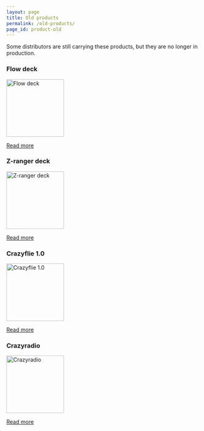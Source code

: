 ```yaml
---
layout: page
title: Old products
permalink: /old-products/
page_id: product-old
---
```


Some distributors are still carrying these products, but they are no longer in production.

### Flow deck

<a href="/flow-deck/"><img width="150" height="150" src="/images/flow_deck/flow_deck_585px-1.JPG" alt="Flow deck"/></a>

[Read more](/flow-deck/)

### Z-ranger deck

<a href="/z-ranger-deck/"><img width="150" height="150" src="/images/z-ranger-deck/z-ranger_deck_side_585px.JPG" alt="Z-ranger deck"/></a>

[Read more](/z-ranger-deck/)

### Crazyflie 1.0

<a href="/crazyflie/"><img width="150" height="150" src="/images/cf_800-150x150.jpg" alt="Crazyflie 1.0"/></a>

[Read more](/crazyflie/)

### Crazyradio

<a href="/crazyradio/"><img width="150" height="150" src="/images/cr_800-150x150.jpg" alt="Crazyradio"/></a>

[Read more](/crazyradio/)


